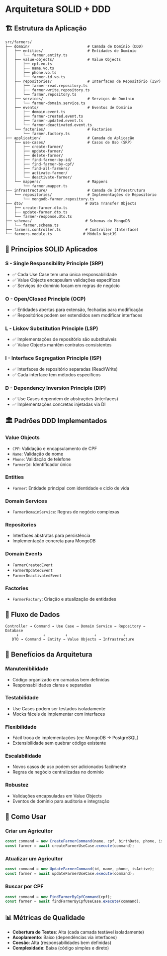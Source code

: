 # Arquitetura SOLID + DDD

## 🏗️ Estrutura da Aplicação

```
src/farmers/
├── domain/                          # Camada de Domínio (DDD)
│   ├── entities/                    # Entidades de Domínio
│   │   └── farmer.entity.ts
│   ├── value-objects/               # Value Objects
│   │   ├── cpf.vo.ts
│   │   ├── name.vo.ts
│   │   ├── phone.vo.ts
│   │   └── farmer-id.vo.ts
│   ├── repositories/                # Interfaces de Repositório (ISP)
│   │   ├── farmer-read.repository.ts
│   │   ├── farmer-write.repository.ts
│   │   └── farmer.repository.ts
│   ├── services/                    # Serviços de Domínio
│   │   └── farmer-domain.service.ts
│   ├── events/                      # Eventos de Domínio
│   │   ├── domain-event.ts
│   │   ├── farmer-created.event.ts
│   │   ├── farmer-updated.event.ts
│   │   └── farmer-deactivated.event.ts
│   └── factories/                   # Factories
│       └── farmer.factory.ts
├── application/                     # Camada de Aplicação
│   ├── use-cases/                   # Casos de Uso (SRP)
│   │   ├── create-farmer/
│   │   ├── update-farmer/
│   │   ├── delete-farmer/
│   │   ├── find-farmer-by-id/
│   │   ├── find-farmer-by-cpf/
│   │   ├── find-all-farmers/
│   │   ├── activate-farmer/
│   │   └── deactivate-farmer/
│   └── mappers/                     # Mappers
│       └── farmer.mapper.ts
├── infrastructure/                  # Camada de Infraestrutura
│   └── repositories/                # Implementações de Repositório
│       └── mongodb-farmer.repository.ts
├── dto/                            # Data Transfer Objects
│   ├── create-farmer.dto.ts
│   ├── update-farmer.dto.ts
│   └── farmer-response.dto.ts
├── schemas/                        # Schemas do MongoDB
│   └── farmer.schema.ts
├── farmers.controller.ts           # Controller (Interface)
└── farmers.module.ts              # Módulo NestJS
```

## 🎯 Princípios SOLID Aplicados

### **S - Single Responsibility Principle (SRP)**
- ✅ Cada Use Case tem uma única responsabilidade
- ✅ Value Objects encapsulam validações específicas
- ✅ Serviços de domínio focam em regras de negócio

### **O - Open/Closed Principle (OCP)**
- ✅ Entidades abertas para extensão, fechadas para modificação
- ✅ Repositórios podem ser estendidos sem modificar interfaces

### **L - Liskov Substitution Principle (LSP)**
- ✅ Implementações de repositório são substituíveis
- ✅ Value Objects mantêm contratos consistentes

### **I - Interface Segregation Principle (ISP)**
- ✅ Interfaces de repositório separadas (Read/Write)
- ✅ Cada interface tem métodos específicos

### **D - Dependency Inversion Principle (DIP)**
- ✅ Use Cases dependem de abstrações (interfaces)
- ✅ Implementações concretas injetadas via DI

## 🏛️ Padrões DDD Implementados

### **Value Objects**
- `CPF`: Validação e encapsulamento de CPF
- `Name`: Validação de nome
- `Phone`: Validação de telefone
- `FarmerId`: Identificador único

### **Entities**
- `Farmer`: Entidade principal com identidade e ciclo de vida

### **Domain Services**
- `FarmerDomainService`: Regras de negócio complexas

### **Repositories**
- Interfaces abstratas para persistência
- Implementação concreta para MongoDB

### **Domain Events**
- `FarmerCreatedEvent`
- `FarmerUpdatedEvent`
- `FarmerDeactivatedEvent`

### **Factories**
- `FarmerFactory`: Criação e atualização de entidades

## 🔄 Fluxo de Dados

```
Controller → Command → Use Case → Domain Service → Repository → Database
     ↓           ↓         ↓            ↓            ↓
   DTO → Command → Entity → Value Objects → Infrastructure
```

## 🎨 Benefícios da Arquitetura

### **Manutenibilidade**
- Código organizado em camadas bem definidas
- Responsabilidades claras e separadas

### **Testabilidade**
- Use Cases podem ser testados isoladamente
- Mocks fáceis de implementar com interfaces

### **Flexibilidade**
- Fácil troca de implementações (ex: MongoDB → PostgreSQL)
- Extensibilidade sem quebrar código existente

### **Escalabilidade**
- Novos casos de uso podem ser adicionados facilmente
- Regras de negócio centralizadas no domínio

### **Robustez**
- Validações encapsuladas em Value Objects
- Eventos de domínio para auditoria e integração

## 🚀 Como Usar

### **Criar um Agricultor**
```typescript
const command = new CreateFarmerCommand(name, cpf, birthDate, phone, isActive);
const farmer = await createFarmerUseCase.execute(command);
```

### **Atualizar um Agricultor**
```typescript
const command = new UpdateFarmerCommand(id, name, phone, isActive);
const farmer = await updateFarmerUseCase.execute(command);
```

### **Buscar por CPF**
```typescript
const command = new FindFarmerByCpfCommand(cpf);
const farmer = await findFarmerByCpfUseCase.execute(command);
```

## 📊 Métricas de Qualidade

- **Cobertura de Testes**: Alta (cada camada testável isoladamente)
- **Acoplamento**: Baixo (dependências via interfaces)
- **Coesão**: Alta (responsabilidades bem definidas)
- **Complexidade**: Baixa (código simples e direto)
